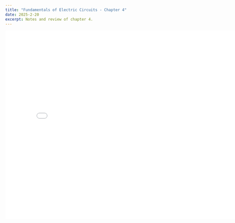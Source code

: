 ```yaml
---
title: "Fundamentals of Electric Circuits - Chapter 4"
date: 2025-2-20
excerpt: Notes and review of chapter 4.
---
```


<embed src="/res/books/fundamentals-of-electric-circuits/chapter4.pdf" width="800" height="600" type="application/pdf">
